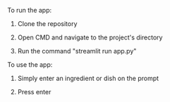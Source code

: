 To run the app: 

1. Clone the repository

2. Open CMD and navigate to the project's directory

3. Run the command "streamlit run app.py"

To use the app:

1. Simply enter an ingredient or dish on the prompt
   
2. Press enter
